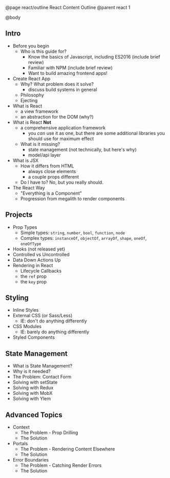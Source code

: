 @page react/outline React Content Outline
@parent react 1

@body

## Intro

* Before you begin
  * Who is this guide for?
    * Know the basics of Javascript, including ES2016 (include brief review)
    * Familiar with NPM (include brief review)
    * Want to build amazing frontend apps!
* Create React App
  * Why? What problem does it solve?
    * discuss build systems in general
  * Philosophy
  * Ejecting
* What is React
  * a view framework
  * an abstraction for the DOM (why?)
* What is React **Not**
  * a comprehensive application framework
    * you *can* use it as one, but there are some additional libraries you should use for maximum effect
  * What is it missing?
    * state management (not technically, but here's why)
    * model/api layer
* What is JSX
  * How it differs from HTML
    * always close elements
    * a couple props different
  * Do I have to? No, but you really should.
* The React Way
  * "Everything is a Component"
  * Progression from megalith to render components

## Projects

* Prop Types
  * Simple types: `string`, `number`, `bool`, `function`, `node`
  * Complex types: `instanceOf`, `objectOf`, `arrayOf`, `shape`, `oneOf`, `oneOfType`
* Hooks (not released yet)
* Controlled vs Uncontrolled
* Data Down Actions Up
* Rendering in React
  * Lifecycle Callbacks
  * the `ref` prop
  * the `key` prop

## Styling

* Inline Styles
* External CSS (or Sass/Less)
  * IE: don't do anything differently
* CSS Modules
  * IE: barely do anything differently
* Styled Components

## State Management

* What is State Management?
* Why is it needed?
* The Problem: Contact Form
* Solving with setState
* Solving with Redux
* Solving with MobX
* Solving with Ylem

## Advanced Topics

* Context
  * The Problem - Prop Drilling
  * The Solution
* Portals
  * The Problem - Rendering Content Elsewhere
  * The Solution
* Error Boundaries
  * The Problem - Catching Render Errors
  * The Solution
